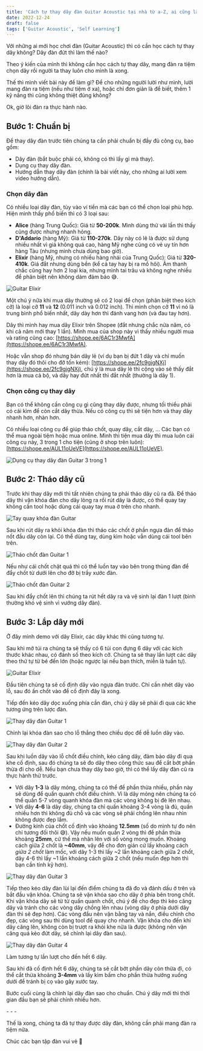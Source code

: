 ```yaml
---
title: 'Cách tự thay dây đàn Guitar Acoustic tại nhà từ a-Z, ai cũng làm được'
date: 2022-12-24
draft: false
tags: ['Guitar Acoustic', 'Self Learning']
---
```


Với những ai mới học chơi đàn (Guitar Acoustic) thì có cần học cách tự thay dây không? Dây đàn đứt thì làm thế nào?

Theo ý kiến của mình thì không cần học cách tự thay dây, mang đàn ra tiệm chọn dây rồi người ta thay luôn cho mình là xong.

Thế thì mình viết bài này để làm gì? Để cho những người lười như mình, lười mang đàn ra tiệm (nếu như tiệm ở xa), hoặc chỉ đơn giản là để biết, thêm 1 kỹ năng thì cũng không thiệt đúng không?

Ok, giờ lôi đàn ra thực hành nào.

## Bước 1: Chuẩn bị

Để thay dây đàn trước tiên chúng ta cần phải chuẩn bị đầy đủ công cụ, bao gồm:

- Dây đàn (bắt buộc phải có, không có thì lấy gì mà thay).
- Dụng cụ thay dây đàn.
- Hướng dẫn thay dây đàn (chính là bài viết này, cho những ai lười xem video hướng dẫn).

### Chọn dây đàn

Có nhiều loại dây đàn, tùy vào ví tiền mà các bạn có thể chọn loại phù hợp. Hiện mình thấy phổ biến thì có 3 loại sau:

- **Alice** (hàng Trung Quốc): Giá từ **50-200k**. Mình dùng thử vài lần thì thấy cũng được nhưng nhanh hỏng.
- **D'Addario** (hàng Mỹ): Giá từ **110-270k**. Dây này có lẽ là được sử dụng nhiều nhất vì giá không quá cao, hàng Mỹ nghe cũng có vẻ uy tín hơn hàng Tàu (nhưng mình chưa dùng bao giờ).
- **Elixir** (hàng Mỹ, nhưng có nhiều hàng nhái của Trung Quốc): Giá từ **320-410k**. Giá đắt nhưng dùng bền (kể cả tay hay bị ra mồ hôi). Âm thanh chắc cũng hay hơn 2 loại kia, nhưng mình tai trâu và không nghe nhiều để phân biệt nên không dám đảm bảo 😅.

![Guitar Elixir](/images/guitar-elixir-1.jpg)

Một chú ý nữa khi mua dây thường sẽ có 2 loại để chọn (phân biệt theo kích cỡ) là loại cỡ **11** và **12** (0.011 inch và 0.012 inch). Thì mình chọn cỡ **11** vì nó là trung bình phổ biến nhất, dây dày hơn thì đánh vang hơn (và đau tay hơn).

Dây thì mình hay mua dây Elixir trên Shopee (đắt nhưng chắc nửa năm, có khi cả năm mới thay 1 lần). Mình mua của shop này vì thấy nhiều người mua và rating cũng cao: [https://shope.ee/6AC1r3MwfA](https://shope.ee/6AC1r3MwfA).

Hoặc vẫn shop đó nhưng bán dây lẻ (ví dụ bạn bị đứt 1 dây và chỉ muốn thay dây đó thôi cho đỡ tốn kém): [https://shope.ee/2fc9gjgNXj](https://shope.ee/2fc9gjgNXj), chú ý là mua dây lẻ thì cộng vào sẽ thấy đắt hơn là mua cả bộ, và dây hay đứt nhất thì đắt nhất (thường là dây 1).

### Chọn công cụ thay dây

Bạn có thể không cần công cụ gì cũng thay dây được, nhưng tối thiểu phải có cái kìm để còn cắt dây thừa. Nếu có công cụ thì sẽ tiện hơn và thay dây nhanh hơn, nhàn hơn.

Có nhiều loại công cụ để giúp tháo chốt, quay dây, cắt dây, ... Các bạn có thể mua ngoài tiệm hoặc mua online. Mình thì tiện mua dây thì mua luôn cái công cụ này, 3 trong 1 cho tiện (cũng ở shop trên luôn): [https://shope.ee/AUL11oUeVE](https://shope.ee/AUL11oUeVE).

![Dụng cụ thay dây đàn Guitar 3 trong 1](/images/dung-cu-thay-day-dan-guitar-3-trong-1.jpg)

## Bước 2: Tháo dây cũ

Trước khi thay dây mới thì tất nhiên chúng ta phải tháo dây cũ ra đã. Để tháo dây thì vặn khóa đàn cho dây lỏng ra rồi rút dây là được, có thể quay tay không cần tool hoặc dùng cái quay tay mua ở trên cho nhanh.

![Tay quay khóa đàn Guitar](/images/tay-quay-khoa-dan-guitar.jpg)

Sau khi rút dây ra khỏi khóa đàn thì tháo các chốt ở phần ngựa đàn để tháo nốt đầu dây còn lại. Có thể dùng tay, dùng kìm hoặc vẫn dùng cái tool bên trên.

![Tháo chốt đàn Guitar 1](/images/thao-chot-dan-guitar-1.jpg)

Nếu như cái chốt chặt quá thì có thể luồn tay vào bên trong thùng đàn để đẩy chốt từ dưới lên cho đỡ bị trầy xước đàn.

![Tháo chốt đàn Guitar 2](/images/thao-chot-dan-guitar-2.jpg)

Sau khi đẩy chốt lên thì chúng ta rút hết dây ra và vệ sinh lại đàn 1 lượt (bình thường khó vệ sinh vì vướng dây đàn).

## Bước 3: Lắp dây mới

Ở đây mình demo với dây Elixir, các dây khác thì cũng tương tự.

Sau khi mở túi ra chúng ta sẽ thấy có 6 túi con đựng 6 dây với các kích thước khác nhau, có đánh số theo kích cỡ. Chúng ta sẽ thay lần lượt các dây theo thứ tự từ bé đến lớn (hoặc ngược lại nếu bạn thích, miễn là tuần tự).

![Guitar Elixir](/images/guitar-elixir-2.jpg)

Đầu tiên chúng ta sẽ cố định dây vào ngựa đàn trước. Chỉ cần nhét dây vào lỗ, sau đó ấn chốt vào để cố định đây là xong.

Tiếp đến kéo dây dọc xuống phía cần đàn, chú ý dây sẽ phải đi qua các khe tương ứng trên lược đàn.

![Thay dây đàn Guitar 1](/images/thay-day-dan-guitar-1.jpg)

Chỉnh lại khóa đàn sao cho lỗ thẳng theo chiều dọc để dễ luồn dây vào.

![Thay dây đàn Guitar 2](/images/thay-day-dan-guitar-2.jpg)

Sau khi luồn dây vào lỗ chốt điều chỉnh, kéo căng dây, đảm bảo dây đi qua khe cố định, sau đó chúng ta sẽ đo dây theo công thức sau để cắt bớt phần thừa đi cho dễ. Nếu bạn chưa thay dây bao giờ, thì có thể lấy dây đàn cũ ra thực hành thử trước.

- Với dây **1-3** là dây mỏng, chúng ta có thể để phần thừa nhiều, phần này sẽ dùng để quấn quanh chốt điều chỉnh. Vì là dây mỏng nên chúng ta có thể quấn 5-7 vòng quanh khóa đàn mà các vòng không bị đè lên nhau.
- Với dây **4-6** là dây dày, chúng ta chỉ quấn khoảng 3-4 vòng là đủ, quấn nhiều hơn thì không đủ chỗ và các vòng sẽ phải chồng lên nhau nhìn không được đẹp lắm.
- Đường kính của chốt cố định vào khoảng **12.5mm** (số do mình tự đo nên chỉ tương đối thôi 😅). Vậy nếu muốn quấn 2 vòng thì để phần thừa khoảng **25mm**, cứ thế mà nhân lên với số vòng mong muốn. Khoảng cách giữa 2 chốt là **~40mm**, vậy để cho đơn giản cứ lấy khoảng cách *giữa 2 chốt* làm mốc, với dây 1-3 thì lấy ~2 lần khoảng cách giữa 2 chốt, dây 4-6 thì lấy ~1 lần khoảng cách giữa 2 chốt (nếu muốn đẹp hơn thì bạn cần tính kỹ hơn).

![Thay dây đàn Guitar 3](/images/thay-day-dan-guitar-3.jpg)

Tiếp theo kéo dây đàn lùi lại đến điểm chúng ta đã đo và đánh dấu ở trên và bắt đầu vặn khóa. Chúng ta sẽ vặn khóa sao cho dây ở phía bên trong chốt. Khi vặn khóa dây sẽ từ từ quấn quanh chốt, chú ý để cho đẹp thì kéo căng dây và tránh cho các vòng dây chồng lên nhau (vòng dây ở phía dưới dây đàn thì sẽ đẹp hơn). Các vòng đầu nên vặn bằng tay và nắn, điều chỉnh cho đẹp, các vòng sau thì dùng tool để quay cho nhanh.
Vặn khóa cho đến khi dây căng lên, không còn bị trượt ra khỏi khe nữa là được (không nên vặn căng quá kẻo đứt dây, sẽ chỉnh lại dây đàn sau).

![Thay dây đàn Guitar 4](/images/thay-day-dan-guitar-4.jpg)

Làm tương tự lần lượt cho đến hết 6 dây.

Sau khi đã cố định hết 6 dây, chúng ta sẽ cắt bớt phần dây còn thừa đi, có thể cắt thừa khoảng **3-4mm** và lấy kìm bấm cho phần thừa hướng xuống dưới để tránh bị cọ vào gây xước tay.

Bước cuối cùng là chỉnh lại dây đàn sao cho chuẩn. Chú ý dây mới thì thời gian đầu bạn sẽ phải chỉnh nhiều hơn.

-&nbsp;-&nbsp;-

Thế là xong, chúng ta đã tự thay được dây đàn, không cần phải mang đàn ra tiệm nữa.

Chúc các bạn tập đàn vui vẻ 🎸
